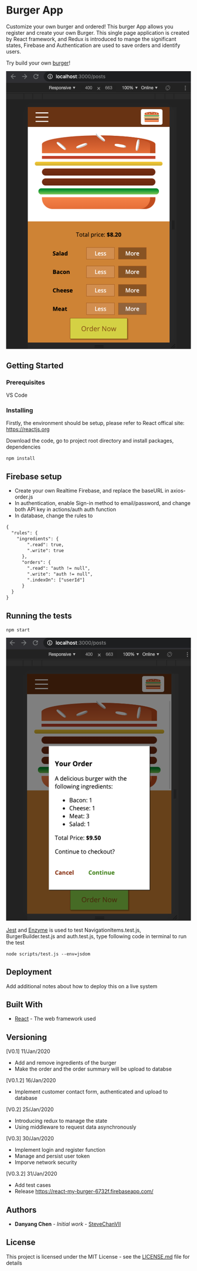 # Burger App

Customize your own burger and ordered! This burger App allows you register and create your own Burger. This single page application is created by React framework, and Redux is introduced to mange the significant states, Firebase and Authentication are used to save orders and identify users.

Try build your own [burger](https://myburger-7c866.firebaseapp.com)!

![Screenshot](/src/assets/burger_app_1.png)

## Getting Started

### Prerequisites

VS Code

### Installing

Firstly, the environment should be setup, please refer to React offical site: https://reactjs.org

Download the code, go to project root directory and install packages, dependencies
```
npm install
```

## Firebase setup
* Create your own Realtime Firebase, and replace the baseURL in axios-order.js
* In authentication, enable Sign-in method to email/password, and change both API key in actions/auth auth function
* In database, change the rules to
```
{
  "rules": {
    "ingredients": {
        ".read": true,
        ".write": true
      },
      "orders": {
        ".read": "auth != null",
        ".write": "auth != null",
        ".indexOn": ["userId"]
      }
  }
}
```


## Running the tests
```
npm start
```
![Screenshot](/src/assets/burger_app_2.png)

[Jest](https://jestjs.io/docs/en/getting-started) and [Enzyme](https://airbnb.io/enzyme/docs/api/) is used to test NavigationItems.test.js, BurgerBuilder.test.js and auth.test.js, type following code in terminal to run the test
```
node scripts/test.js --env=jsdom
```

## Deployment

Add additional notes about how to deploy this on a live system

## Built With

* [React](https://reactjs.org/) - The web framework used


## Versioning

[V0.1] 11/Jan/2020
* Add and remove ingredients of the burger
* Make the order and the order summary will be upload to databse

[V0.1.2] 16/Jan/2020
* Implement customer contact form, authenticated and upload to database

[V0.2] 25/Jan/2020
* Introducing redux to manage the state
* Using middleware to request data asynchronously

[V0.3] 30/Jan/2020
* Implement login and register function
* Manage and persist user token
* Imporve network security

[V0.3.2] 31/Jan/2020
* Add test cases
* Release https://react-my-burger-6732f.firebaseapp.com/

## Authors

* **Danyang Chen** - *Initial work* - [SteveChanVII](https://github.com/stevechanvii/)

## License

This project is licensed under the MIT License - see the [LICENSE.md](LICENSE.md) file for details

